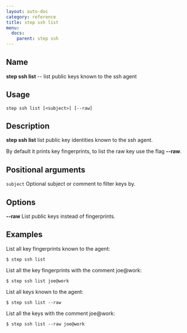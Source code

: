 ```yaml
---
layout: auto-doc
category: reference
title: step ssh list
menu:
  docs:
    parent: step ssh
---
```


## Name
**step ssh list** -- list public keys known to the ssh agent

## Usage

```raw
step ssh list [<subject>] [--raw]
```

## Description

**step ssh list** list public key identities known to the ssh agent.

By default it prints key fingerprints, to list the raw key use the flag **--raw**.

## Positional arguments

`subject`
Optional subject or comment to filter keys by.

## Options


**--raw**
List public keys instead of fingerprints.

## Examples

List all key fingerprints known to the agent:
```shell
$ step ssh list
```

List all the key fingerprints with the comment joe@work:
```shell
$ step ssh list joe@work
```

List all keys known to the agent:
```shell
$ step ssh list --raw
```

List all the keys with the comment joe@work:
```shell
$ step ssh list --raw joe@work
```

